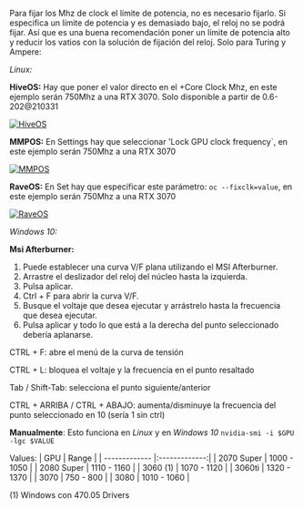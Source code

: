 Para fijar los Mhz de clock el límite de potencia, no es necesario fijarlo. Si especifica un límite de potencia y es demasiado bajo, el reloj no se podrá fijar. Así que es una buena recomendación poner un límite de potencia alto y reducir los vatios con la solución de fijación del reloj. Solo para Turing y Ampere:

_Linux:_

**HiveOS:** Hay que poner el valor directo en el +Core Clock Mhz, en este ejemplo serán 750Mhz a una RTX 3070. Solo disponible a partir de 0.6-202@210331

<a href="https://ibb.co/4SnJJxs"><img src="https://i.ibb.co/YdFbbGD/HiveOS.jpg" alt="HiveOS" border="0"></a>

**MMPOS:** En Settings hay que seleccionar 'Lock GPU clock frequency`, en este ejemplo serán 750Mhz a una RTX 3070

<a href="https://ibb.co/2ybwzMv"><img src="https://i.ibb.co/s2BhT1K/MMPOS.jpg" alt="MMPOS" border="0"></a>

**RaveOS:** En Set hay que especificar este parámetro: `oc --fixclk=value`, en este ejemplo serán 750Mhz a una RTX 3070

<a href="https://ibb.co/zFBSNQP"><img src="https://i.ibb.co/m02HSbh/RaveOS.jpg" alt="RaveOS" border="0"></a>


_Windows 10:_

**Msi Afterburner:**
1. Puede establecer una curva V/F plana utilizando el MSI Afterburner.
1. Arrastre el deslizador del reloj del núcleo hasta la izquierda.
1. Pulsa aplicar.
1. Ctrl + F para abrir la curva V/F.
1. Busque el voltaje que desea ejecutar y arrástrelo hasta la frecuencia que desea ejecutar.
1. Pulsa aplicar y todo lo que está a la derecha del punto seleccionado debería aplanarse.

CTRL + F: abre el menú de la curva de tensión

CTRL + L: bloquea el voltaje y la frecuencia en el punto resaltado

Tab / Shift-Tab: selecciona el punto siguiente/anterior

CTRL + ARRIBA / CTRL + ABAJO: aumenta/disminuye la frecuencia del punto seleccionado en 10 (sería 1 sin ctrl)

**Manualmente**: Esto funciona en _Linux_ y en _Windows 10_ `nvidia-smi -i $GPU -lgc $VALUE`

Values: 
| GPU        | Range       | 
| ------------- |:-------------:| 
| 2070 Super | 1000 - 1050 |
| 2080 Super | 1110 - 1160 |
| 3060 (1) | 1070 - 1120 |
| 3060ti | 1320 - 1370 |
| 3070 | 750 - 800 |
| 3080 | 1010 - 1060 |

(1) Windows con 470.05 Drivers